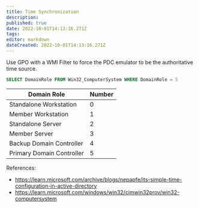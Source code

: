 ```yaml
---
title: Time Synchronization
description: 
published: true
date: 2022-10-01T14:13:16.271Z
tags: 
editor: markdown
dateCreated: 2022-10-01T14:13:16.271Z
---
```


Use GPO with a WMI Filter to force the PDC emulator to be the authoritative time source.

```sql
SELECT DomainRole FROM Win32_ComputerSystem WHERE DomainRole = 5
```

|Domain Role|Number|
|-|-|
|Standalone Workstation|0|
|Member Workstation|1|
|Standalone Server|2|
|Member Server|3|
|Backup Domain Controller|4|
|Primary Domain Controller|5|

References:

* https://learn.microsoft.com/archive/blogs/nepapfe/its-simple-time-configuration-in-active-directory
* https://learn.microsoft.com/windows/win32/cimwin32prov/win32-computersystem
